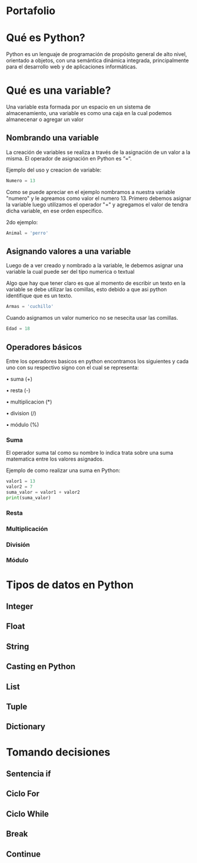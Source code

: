 # Portafolio
# Qué es Python?
Python es un lenguaje de programación de propósito general de alto nivel, orientado a objetos, con una semántica dinámica integrada, principalmente para el desarrollo web y de aplicaciones informáticas.
# Qué es una variable?
Una variable esta formada por un espacio en un sistema de almacenamiento, una variable es como una caja en la cual podemos almanecenar o agregar un valor
## Nombrando una variable
La creación de variables se realiza a través de la asignación de un valor a la misma. El operador de asignación en Python es “=“.

Ejemplo del uso y creacion de variable:
```Python
Numero = 13
```
Como se puede apreciar en el ejemplo nombramos a nuestra variable "numero" y le agreamos como valor el numero 13.
Primero debemos asignar la variable luego utilizamos el operador "=" y agregamos el valor de tendra dicha variable, en ese orden especifico.

2do ejemplo:
```Python
Animal = 'perro'
```
## Asignando valores a una variable
Luego de a ver creado y nombrado a la variable, le debemos asignar una variable la cual puede ser del tipo numerica o textual

Algo que hay que tener claro es que al momento de escribir un texto en la variable se debe utilizar las comillas, esto debido a que asi python identifique que es un texto.
```Python
Armas = 'cuchillo'
```
Cuando asignamos un valor numerico no se nesecita usar las comillas.
```Python
Edad = 18
```
## Operadores básicos
Entre los operadores basicos en python encontramos los siguientes y cada uno con su respectivo signo con el cual se representa:

•	suma (+)

•	resta (-)

•	multiplicacion (*)

•	division (/)

•	módulo (%)

### Suma
El operador suma tal como su nombre lo indica trata sobre una suma matematica entre los valores asignados.

Ejemplo de como realizar una suma en Python:
```Python
valor1 = 13
valor2 = 7
suma_valor = valor1 + valor2
print(suma_valor)
```
### Resta

### Multiplicación

### División

### Módulo

# Tipos de datos en Python

## Integer

## Float

## String

## Casting en Python

## List

## Tuple

## Dictionary

# Tomando decisiones

## Sentencia if

## Ciclo For

## Ciclo While

## Break

## Continue
